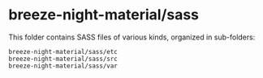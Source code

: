 # breeze-night-material/sass

This folder contains SASS files of various kinds, organized in sub-folders:

    breeze-night-material/sass/etc
    breeze-night-material/sass/src
    breeze-night-material/sass/var
